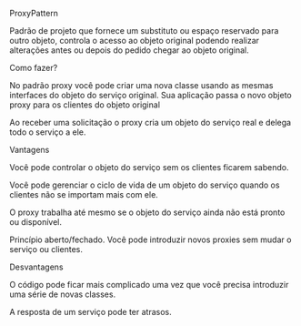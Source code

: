 ProxyPattern 

Padrão de projeto que fornece um substituto ou espaço reservado para outro objeto, controla o acesso ao objeto original podendo realizar alterações antes ou depois do pedido chegar ao objeto original. 

Como fazer? 

No padrão proxy você pode criar uma nova classe usando as mesmas interfaces do objeto do serviço original. Sua aplicação passa o novo objeto proxy para os clientes do objeto original  

Ao receber uma solicitação o proxy cria um objeto do serviço real e delega todo o serviço a ele. 

 

Vantagens 

Você pode controlar o objeto do serviço sem os clientes ficarem sabendo. 

Você pode gerenciar o ciclo de vida de um objeto do serviço quando os clientes não se importam mais com ele. 

O proxy trabalha até mesmo se o objeto do serviço ainda não está pronto ou disponível. 

Princípio aberto/fechado. Você pode introduzir novos proxies sem mudar o serviço ou clientes. 

Desvantagens 

O código pode ficar mais complicado uma vez que você precisa introduzir uma série de novas classes. 

A resposta de um serviço pode ter atrasos. 
